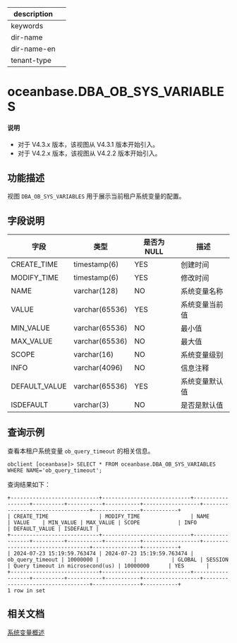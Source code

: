 |description||
|---|---|
|keywords||
|dir-name||
|dir-name-en||
|tenant-type||

# oceanbase.DBA_OB_SYS_VARIABLES

<main id="notice" type='explain'>
<h4>说明</h4>
<ul><li>对于 V4.3.x 版本，该视图从 V4.3.1 版本开始引入。</li><li>对于 V4.2.x 版本，该视图从 V4.2.2 版本开始引入。</li></ul>
</main>

## 功能描述

视图 `DBA_OB_SYS_VARIABLES` 用于展示当前租户系统变量的配置。

## 字段说明

| **字段** | **类型** | **是否为 NULL** | **描述** |
| -------- | -------- | --------------- | -------- |
| CREATE_TIME   | timestamp(6) | YES | 创建时间 |
| MODIFY_TIME   | timestamp(6) | YES | 修改时间 |
| NAME          | varchar(128) | NO | 系统变量名称 |
| VALUE         | varchar(65536) | YES | 系统变量当前值 |
| MIN_VALUE     | varchar(65536) | NO | 最小值 |
| MAX_VALUE     | varchar(65536) | NO | 最大值 |
| SCOPE         | varchar(16)    | NO | 系统变量级别 |
| INFO          | varchar(4096)  | NO | 信息注释 |
| DEFAULT_VALUE | varchar(65536) | YES | 系统变量默认值 |
| ISDEFAULT     | varchar(3)     | NO | 是否是默认值 |

## 查询示例

查看本租户系统变量 `ob_query_timeout` 的相关信息。

```shell
obclient [oceanbase]> SELECT * FROM oceanbase.DBA_OB_SYS_VARIABLES WHERE NAME='ob_query_timeout';
```

查询结果如下：

```shell
+----------------------------+----------------------------+------------------+----------+-----------+-----------+------------------+----------------------------------+---------------+-----------+
| CREATE_TIME                | MODIFY_TIME                | NAME             | VALUE    | MIN_VALUE | MAX_VALUE | SCOPE            | INFO                             | DEFAULT_VALUE | ISDEFAULT |
+----------------------------+----------------------------+------------------+----------+-----------+-----------+------------------+----------------------------------+---------------+-----------+
| 2024-07-23 15:19:59.763474 | 2024-07-23 15:19:59.763474 | ob_query_timeout | 10000000 |           |           | GLOBAL | SESSION | Query timeout in microsecond(us) | 10000000      | YES       |
+----------------------------+----------------------------+------------------+----------+-----------+-----------+------------------+----------------------------------+---------------+-----------+
1 row in set
```

## 相关文档

[系统变量概述](../../../../700.reference/800.configuration-items-and-system-variables/000.configuration-items-and-system-variables-overview.md)
